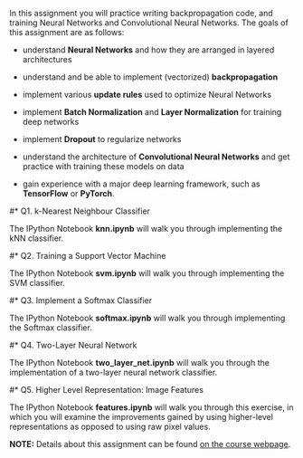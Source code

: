 In this assignment you will practice writing backpropagation code, and training Neural Networks and Convolutional Neural Networks. The goals of this assignment are as follows:


* understand **Neural Networks** and how they are arranged in layered architectures

* understand and be able to implement (vectorized) **backpropagation**

* implement various **update rules** used to optimize Neural Networks

* implement **Batch Normalization** and **Layer Normalization** for training deep networks

* implement **Dropout** to regularize networks

* understand the architecture of **Convolutional Neural Networks** and get practice with training these models on data

* gain experience with a major deep learning framework, such as **TensorFlow** or **PyTorch**.



#* Q1. k-Nearest Neighbour Classifier

The IPython Notebook **knn.ipynb** will walk you through implementing the kNN classifier.


#* Q2. Training a Support Vector Machine

The IPython Notebook **svm.ipynb** will walk you through implementing the SVM classifier.


#* Q3. Implement a Softmax Classifier

The IPython Notebook **softmax.ipynb** will walk you through implementing the Softmax classifier.


#* Q4. Two-Layer Neural Network

The IPython Notebook **two_layer_net.ipynb** will walk you through the implementation of a two-layer neural network 
classifier.


#* Q5. Higher Level Representation: Image Features

The IPython Notebook **features.ipynb** will walk you through this exercise, in which you will examine the improvements gained by using higher-level representations as opposed to using raw pixel values.




**NOTE:** Details about this assignment can be found [on the course webpage](https://cs231n.github.io/assignments2019/assignment1/).

